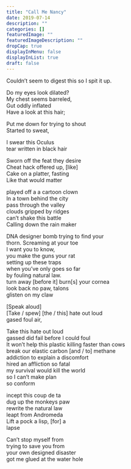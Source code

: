 ```yaml
---
title: "Call Me Nancy"
date: 2019-07-14
description: ""
categories: []
featuredImage: ""
featuredImageDescription: ""
dropCap: true
displayInMenu: false
displayInList: true
draft: false
---
```



Couldn’t seem to digest this so I spit it up. <br>

Do my eyes look dilated? <br>
My chest seems barreled, <br>
Gut oddly inflated <br>
Have a look at this hair; <br>


Put me down for trying to shout <br>
Started to sweat, <br>

I swear this Oculus <br>
tear written in black hair <br>

Sworn off the feat they desire <br>
Cheat hack offered up, [like] <br>
Cake on a platter, fasting <br>
Like that would matter <br>

played off a a cartoon clown <br>
In a town behind the city <br>
pass through the valley <br>
clouds gripped by ridges <br>
can’t shake this battle <br>
Calling down the rain maker <br>

DNA designer bomb trying to find your <br>
thorn. Screaming at your toe <br>
I want you to know, <br>
you make the guns your rat <br>
setting up these traps <br>
when you’ve only goes so far <br>
by fouling natural law. <br>
turn away [before it] burn[s] your cornea <br>
look back no paw, talons <br>
glisten on my claw <br>


[Speak aloud] <br>
[Take / spew] [the / this] hate out loud <br>
gased foul air, <br>

Take this hate out loud <br>
gassed did fail before I could foul <br>
It won’t help this plastic killing faster than cows <br>
break our elastic carbon [and / to] methane <br> 
addiction to explain a discomfort <br>
hired an affliction so fatal <br>
my survival would kill the world <br>
so I can’t make plan <br>
so conform <br>

incept this coup de ta <br>
dug up the monkeys paw <br>
rewrite the natural law <br>
leapt from Andromeda <br>
Lift a pock a lisp, [for] a <br>
lapse <br>


Can’t stop myself from <br>
trying to save you from <br>
your own designed disaster <br>
got me glued at the water hole <br>